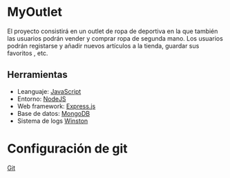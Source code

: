 # MyOutlet
El proyecto consistirá en un outlet de ropa de deportiva en la que también las usuarios podrán vender y comprar ropa de segunda mano. 
Los usuarios podrán registarse y añadir nuevos artículos a la tienda, guardar sus favoritos , etc.


## Herramientas

- Leanguaje: [JavaScript](https://www.javascript.com/)
- Entorno: [NodeJS](https://nodejs.org/en/)
- Web framework: [Express.js](http://expressjs.com/)
- Base de datos: [MongoDB](https://www.mongodb.com/)
- Sistema de logs [Winston](https://github.com/winstonjs/winston)

# Configuración de git

[Git](https://github.com/miguelfdez99/MyOutlet/blob/master/config/config.md)
